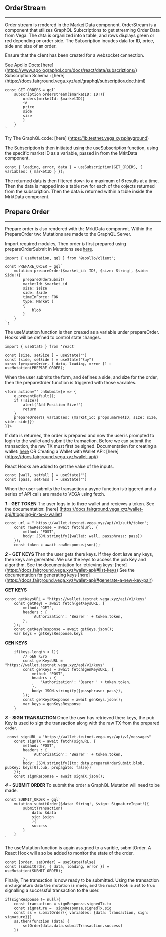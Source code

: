 ## OrderStream
----------------
Order stream is rendered in the Market Data component. OrderStream is a component that utilizes GraphQL Subscriptions to get streaming Order Data from Vega. The data is organized into a table, and rows displays green or red depending on order side.
The Subscription incudes data for ID, price, side and size of an order. 

Ensure that the client has been created for a websocket connection.

See Apollo Docs: [here] (https://www.apollographql.com/docs/react/data/subscriptions/)
Subscription Schema : [here] (https://docs.fairground.vega.xyz/api/graphql/subscription.doc.html)

```
const GET_ORDERS = gql`
    subscription orderstream($marketID: ID!){
        orders(marketId: $marketID){
        id
        price
        side
        size
        }
    }
`
```
Try The GraphQL code: [here] (https://lb.testnet.vega.xyz/playground)

The Subscription is then initiated using the useSubscription function, using the specific market ID as a variable, passed in from the MrktData component.

```
const { loading, error, data } = useSubscription(GET_ORDERS, { variables: { marketID } });
```

The returned data is then filtered down to a maximum of 6 results at a time. Then the data is mapped into a table row for each of the objects returned from the subscription. Then the data is returned within a table inside the MrktData component.

## Prepare Order
-----------------
Prepare order is also rendered with the MrktData component. Within the PrepareOrder two Mutations are made to the GraphQL Server.

Import required modules, Then order is first prepared using prepareOrderSubmit in Mutations see [here](https://docs.fairground.vega.xyz/api/graphql/mutation.doc.html).

```
import { useMutation, gql } from "@apollo/client";

const PREPARE_ORDER = gql`
    mutation prepareOrder($market_id: ID!, $size: String!, $side: Side!){
        prepareOrderSubmit(
        marketId: $market_id
        size: $size
        side: $side
        timeInForce: FOK
        type: Market )
        {
            blob
        }
    }
`;
```

The useMutation function is then created as a variable under prepareOrder. 
Hooks will be defined to control state changes.
```
import { useState } from 'react'

const [size, setSize ] = useState("")
const [side, setSide ] = useState("Buy")
const [prepareOrder, { data, loading, error }] = useMutation(PREPARE_ORDER);
```

When the user submits the form, and defines a side, and size for the order, then the prepareOrder function is triggered with those variables.
```
<form action="" onSubmit={e => {
    e.preventDefault();
    if (!size){
        alert("Add Position Size!")
        return
    }
    prepareOrder({ variables: {market_id: props.marketID, size: size, side: side}})
}}>
```
If data is returned, the order is prepared and now the user is prompted to login to the wallet and submit the transaction.
Before we can submit the transaction, the raw TX must first be signed.
Documentation for creating a wallet: [here](https://docs.fairground.vega.xyz/docs/wallet/getting-started/)
OR
Creating a Wallet with Wallet API: [here] (https://docs.fairground.vega.xyz/wallet-api/)

React Hooks are added to get the value of the inputs.
```
const [wall, setWall ] = useState("")
const [pass, setPass ] = useState("")
```

When the user submits the transaction a async function is triggered
and a series of API calls are made to VEGA using fetch.

 
***1*** - **GET TOKEN**
The user logs in to there wallet and recieves a token.
See the documentation: [here] (https://docs.fairground.vega.xyz/wallet-api/#logging-in-to-a-wallet)
```
const url = " https://wallet.testnet.vega.xyz/api/v1/auth/token";
    const rawResponse = await fetch(url, {   
        method: 'POST',
        body: JSON.stringify({wallet: wall, passphrase: pass})
    });
    const token = await rawResponse.json();
```

***2*** - **GET KEYS**
Then the user gets there keys. If they dont have any keys, then keys are generated. We use the keys to access the pub Key and algorithm.
See the documentation for retrieving keys: [here] (https://docs.fairground.vega.xyz/wallet-api/#list-keys)
See the documentation for generating keys [here] (https://docs.fairground.vega.xyz/wallet-api/#generate-a-new-key-pair)

**GET KEYS**
```
const getKeysURL = "https://wallet.testnet.vega.xyz/api/v1/keys"
    const getKeys = await fetch(getKeysURL, {
        method: 'GET',
        headers : {
            'Authorization': 'Bearer ' + token.token,
        },
    });
    const getKeysResponse = await getKeys.json();
    var keys = getKeysResponse.keys
```
**GEN KEYS**
```
    if(keys.length < 1){
        // GEN KEYS
        const genKeysURL = "https://wallet.testnet.vega.xyz/api/v1/keys"
        const genKeys = await fetch(genKeysURL, {
            method: 'POST',
            headers : {
                'Authorization': 'Bearer ' + token.token,
            },
            body: JSON.stringify({passphrase: pass}),
        });
        const genKeysResponse = await genKeys.json();
        var keys = genKeysResponse
    }
```
***3*** - **SIGN TRANSACTION**
Once the user has retrieved there keys, the pub Key is used to sign the transaction along with the raw TX from the prepared order.
```
 const signURL = "https://wallet.testnet.vega.xyz/api/v1/messages"
    const signTX = await fetch(signURL, {
        method: 'POST',
        headers : {
            'Authorization': 'Bearer ' + token.token,
        },
        body: JSON.stringify({tx: data.prepareOrderSubmit.blob, pubKey: keys[0].pub, propagate: false})
    });
    const signResponse = await signTX.json();
```

***4*** - **SUBMIT ORDER**
To submit the order a GraphQL Mutation will need to be made.

```
const SUBMIT_ORDER = gql`
    mutation submitOrder($data: String!, $sign: SignatureInput!){
        submitTransaction(
            data: $data
            sig: $sign
            ){
            success
        }
    }
`
```

The useMutation function is again assigned to a varible, submitOrder. 
A React Hook will also be added to monitor the state of the order.
```
const [order, setOrder] = useState(false)
const [submitOrder, { data, loading, error }] = useMutation(SUBMIT_ORDER);
```

Finally, The transaction is now ready to be submitted. Using the transaction and signature data the mutation is made, and the react Hook is set to true signalling a successful transaction to the user.
```
if(signResponse != null){
    const transaction = signResponse.signedTx.tx
    const signature =  signResponse.signedTx.sig
    const ss = submitOrder({ variables: {data: transaction, sign: signature}})
    ss.then(function (data) {
        setOrder(data.data.submitTransaction.success)
    })
```